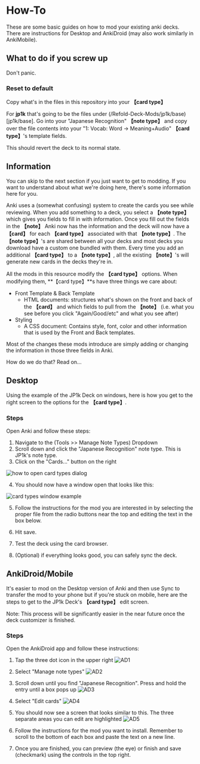 # How-To

These are some basic guides on how to mod your existing anki decks. There are instructions for Desktop and AnkiDroid (may also work similarly in AnkiMobile).

## What to do if you screw up

Don't panic.

### Reset to default

Copy what's in the files in this repository into your **【card type】**

For **jp1k** that's going to be the files under (/Refold-Deck-Mods/jp1k/base)[jp1k/base]. Go into your "Japanese Recognition" **【note type】** and copy over the file contents into your "1: Vocab: Word -> Meaning+Audio" **【card type】**'s template fields.

This should revert the deck to its normal state.

## Information 

You can skip to the next section if you just want to get to modding. If you want to understand about what we're doing here, there's some information here for you.

Anki uses a (somewhat confusing) system to create the cards you see while reviewing. When you add something to a deck, you select a **【note type】** which gives you fields to fill in with information. Once you fill out the fields in the **【note】** Anki now has the information and the deck will now have a **【card】** for each **【card type】** associated with that **【note type】**. The **【note type】**'s are shared between all your decks and most decks you download have a custom one bundled with them. Every time you add an additional **【card type】** to a **【note type】**, all the existing **【note】**'s will generate new cards in the decks they're in.

All the mods in this resource modify the **【card type】** options. When modifying them, **【card type】**s have three things we care about:

- Front Template & Back Template
  - HTML documents: structures what's shown on the front and back of the **【card】** and which fields to pull from the **【note】** (i.e. what you see before you click "Again/Good/etc" and what you see after)
- Styling
  - A CSS document: Contains style, font, color and other information that is used by the Front and Back templates.

Most of the changes these mods introduce are simply adding or changing the information in those three fields in Anki.

How do we do that? Read on...

## Desktop

Using the example of the JP1k Deck on windows, here is how you get to the right screen to the options for the **【card type】**. 

### Steps

Open Anki and follow these steps:

1. Navigate to the (Tools >> Manage Note Types) Dropdown
2. Scroll down and click the "Japanese Recognition" note type. This is JP1k's note type.
3. Click on the "Cards..." button on the right

![how to open card types dialog](res/how_to_open_card_types.png)

4. You should now have a window open that looks like this:

![card types window example](res/card_types.png)

5. Follow the instructions for the mod you are interested in by selecting the proper file from the radio buttons near the top and editing the text in the box below.

6. Hit save.

7. Test the deck using the card browser.

8. (Optional) if everything looks good, you can safely sync the deck.

## AnkiDroid/Mobile

It's easier to mod on the Desktop version of Anki and then use Sync to transfer the mod to your phone but if you're stuck on mobile, here are the steps to get to the JP1k Deck's **【card type】** edit screen.

Note: This process will be significantly easier in the near future once the deck customizer is finished. 

### Steps

Open the AnkiDroid app and follow these instructions:

1. Tap the three dot icon in the upper right 
![AD1](res/android/AD1.png)
2. Select "Manage note types" 
![AD2](res/android/AD2.png)
3. Scroll down until you find "Japanese Recognition". Press and hold the entry until a box pops up 
![AD3](res/android/AD3.png)
4. Select "Edit cards" 
![AD4](res/android/AD4.png)
5. You should now see a screen that looks similar to this. The three separate areas you can edit are highlighted 
![AD5](res/android/AD5.png)

6. Follow the instructions for the mod you want to install. Remember to scroll to the bottom of each box and paste the text on a new line.

7. Once you are finished, you can preview (the eye) or finish and save (checkmark) using the controls in the top right.